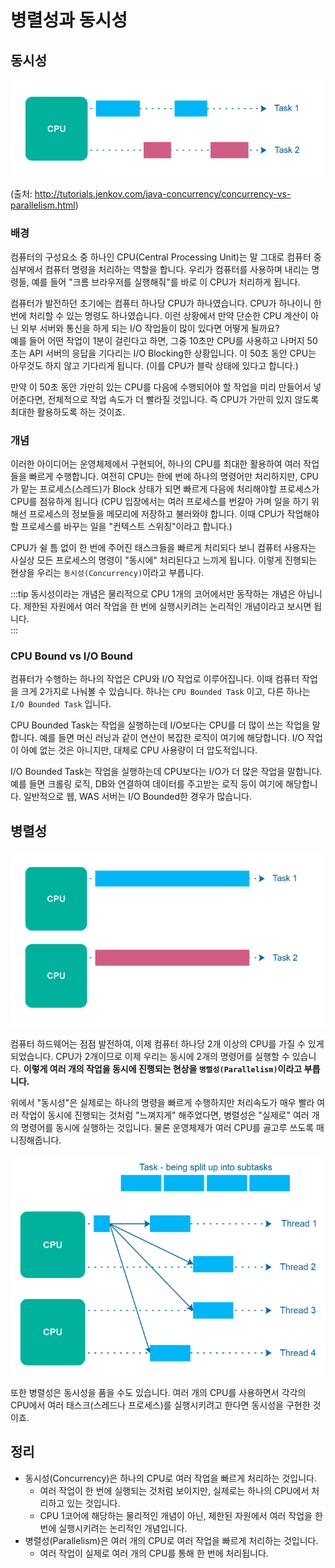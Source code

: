 # 병렬성과 동시성

## 동시성
![concurrency.png](../images/concurrency1.png)

(출처: http://tutorials.jenkov.com/java-concurrency/concurrency-vs-parallelism.html)

### 배경

컴퓨터의 구성요소 중 하나인 CPU(Central Processing Unit)는 말 그대로 컴퓨터 중심부에서 컴퓨터 명령을 처리하는 역할을 합니다. 우리가 컴퓨터를 사용하며 내리는 명령들, 예를 들어 "크롬 브라우저를 실행해줘"를 바로 이 CPU가 처리하게 됩니다.

컴퓨터가 발전하던 초기에는 컴퓨터 하나당 CPU가 하나였습니다. CPU가 하나이니 한 번에 처리할 수 있는 명령도 하나였습니다. 이런 상황에서 만약 단순한 CPU 계산이 아닌 외부 서버와 통신을 하게 되는 I/O 작업들이 많이 있다면 어떻게 될까요?   
예를 들어 어떤 작업이 1분이 걸린다고 하면, 그중 10초만 CPU를 사용하고 나머지 50초는 API 서버의 응답을 기다리는 I/O Blocking한 상황입니다. 이 50초 동안 CPU는 아무것도 하지 않고 기다리게 됩니다. (이를 CPU가 블락 상태에 있다고 합니다.)

만약 이 50초 동안 가만히 있는 CPU를 다음에 수행되어야 할 작업을 미리 만들어서 넣어준다면, 전체적으로 작업 속도가 더 빨라질 것입니다. 즉 CPU가 가만히 있지 않도록 최대한 활용하도록 하는 것이죠.

### 개념
이러한 아이디어는 운영체제에서 구현되어, 하나의 CPU를 최대한 활용하여 여러 작업들을 빠르게 수행합니다. 여전히 CPU는 한에 번에 하나의 명령어만 처리하지만, CPU가 맡는 프로세스(스레드)가 Block 상태가 되면 빠르게 다음에 처리해야할 프로세스가 CPU를 점유하게 됩니다 (CPU 입장에서는 여러 프로세스를 번갈아 가며 일을 하기 위해선 프로세스의 정보들을 메모리에 저장하고 불러와야 합니다. 이때 CPU가 작업해야 할 프로세스를 바꾸는 일을 "컨텍스트 스위칭"이라고 합니다.)

CPU가 쉴 틈 없이 한 번에 주어진 태스크들을 빠르게 처리되다 보니 컴퓨터 사용자는 사실상 모든 프로세스의 명령이 "동시에" 처리된다고 느끼게 됩니다. 이렇게 진행되는 현상을 우리는 `동시성(Concurrency)`이라고 부릅니다.

:::tip
동시성이라는 개념은 물리적으로 CPU 1개의 코어에서만 동작하는 개념은 아닙니다. 제한된 자원에서 여러 작업을 한 번에 실행시키려는 논리적인 개념이라고 보시면 됩니다.  
:::

### CPU Bound vs I/O Bound
컴퓨터가 수행하는 하나의 작업은 CPU와 I/O 작업로 이루어집니다. 이때 컴퓨터 작업을 크게 2가지로 나눠볼 수 있습니다. 하나는 `CPU Bounded Task` 이고, 다른 하나는 `I/O Bounded Task` 입니다.

CPU Bounded Task는 작업을 실행하는데 I/O보다는 CPU를 더 많이 쓰는 작업을 말합니다. 예를 들면 머신 러닝과 같이 연산이 복잡한 로직이 여기에 해당합니다. I/O 작업이 아예 없는 것은 아니지만, 대체로 CPU 사용량이 더 압도적입니다.

I/O Bounded Task는 작업을 실행하는데 CPU보다는 I/O가 더 많은 작업을 말합니다. 예를 들면 크롤링 로직, DB와 연결하여 데이터를 주고받는 로직 등이 여기에 해당합니다. 일반적으로 웹, WAS 서버는 I/O Bounded한 경우가 많습니다. 

## 병렬성
![parallelism](../images/parallelism.png)

컴퓨터 하드웨어는 점점 발전하여, 이제 컴퓨터 하나당 2개 이상의 CPU를 가질 수 있게 되었습니다. CPU가 2개이므로 이제 우리는 동시에 2개의 명령어를 실행할 수 있습니다. **이렇게 여러 개의 작업을 동시에 진행되는 현상을 `병렬성(Parallelism)`이라고 부릅니다.**

위에서 "동시성"은 실제로는 하나의 명령을 빠르게 수행하지만 처리속도가 매우 빨라 여러 작업이 동시에 진행되는 것처럼 "느껴지게" 해주었다면, 병렬성은 "실제로" 여러 개의 명령어를 동시에 실행하는 것입니다. 물론 운영체제가 여러 CPU를 골고루 쓰도록 매니징해줍니다.

![conparall.png](../images/conparall.png)

또한 병렬성은 동시성을 품을 수도 있습니다. 여러 개의 CPU를 사용하면서 각각의 CPU에서 여러 태스크(스레드나 프로세스)를 실행시키려고 한다면 동시성을 구현한 것이죠.

## 정리
- 동시성(Concurrency)은 하나의 CPU로 여러 작업을 빠르게 처리하는 것입니다.
    - 여러 작업이 한 번에 실행되는 것처럼 보이지만, 실제로는 하나의 CPU에서 처리하고 있는 것입니다.
    - CPU 1코어에 해당하는 물리적인 개념이 아닌, 제한된 자원에서 여러 작업을 한 번에 실행시키려는 논리적인 개념입니다.
- 병렬성(Parallelism)은 여러 개의 CPU로 여러 작업을 빠르게 처리하는 것입니다.
    - 여러 작업이 실제로 여러 개의 CPU를 통해 한 번에 처리됩니다.